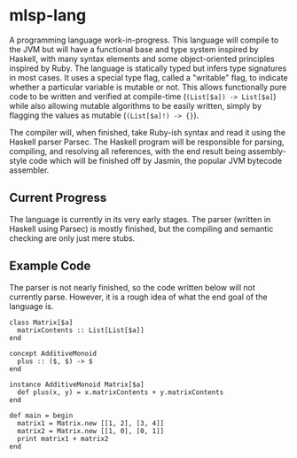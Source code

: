 mlsp-lang
=========

A programming language work-in-progress. This language will compile to the JVM but will have a functional base and type system inspired by Haskell, with many syntax elements and some object-oriented principles inspired by Ruby. The language is statically typed but infers type signatures in most cases. It uses a special type flag, called a "writable" flag, to indicate whether a particular variable is mutable or not. This allows functionally pure code to be written and verified at compile-time (`(List[$a]) -> List[$a]`) while also allowing mutable algorithms to be easily written, simply by flagging the values as mutable (`(List[$a]!) -> {}`).

The compiler will, when finished, take Ruby-ish syntax and read it using the Haskell parser Parsec. The Haskell program will be responsible for parsing, compiling, and resolving all references, with the end result being assembly-style code which will be finished off by Jasmin, the popular JVM bytecode assembler.

Current Progress
----------------

The language is currently in its very early stages. The parser (written in Haskell using Parsec) is mostly finished, but the compiling and semantic checking are only just mere stubs.

Example Code
------------

The parser is not nearly finished, so the code written below will not currently parse. However, it is a rough idea of what the end goal of the language is.

```
class Matrix[$a]
  matrixContents :: List[List[$a]]
end

concept AdditiveMonoid
  plus :: ($, $) -> $
end

instance AdditiveMonoid Matrix[$a]
  def plus(x, y) = x.matrixContents + y.matrixContents
end

def main = begin
  matrix1 = Matrix.new [[1, 2], [3, 4]]
  matrix2 = Matrix.new [[1, 0], [0, 1]]
  print matrix1 + matrix2
end
```
